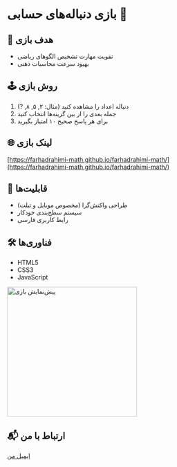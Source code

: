 # بازی دنباله‌های حسابی 🧮

## 🎯 هدف بازی
- تقویت مهارت تشخیص الگوهای ریاضی
- بهبود سرعت محاسبات ذهنی

## 🕹️ روش بازی
1. دنباله اعداد را مشاهده کنید (مثال: ۲, ۵, ۸, ?)
2. جمله بعدی را از بین گزینه‌ها انتخاب کنید
3. برای هر پاسخ صحیح ۱۰ امتیاز بگیرید

## 🌐 لینک بازی
[https://farhadrahimi-math.github.io/farhadrahimi-math/](https://farhadrahimi-math.github.io/farhadrahimi-math/)

## 📱 قابلیت‌ها
- طراحی واکنش‌گرا (مخصوص موبایل و تبلت)
- سیستم سطح‌بندی خودکار
- رابط کاربری فارسی

## 🛠️ فناوری‌ها
- HTML5
- CSS3
- JavaScript

<img src="preview.jpg" width="300" alt="پیش‌نمایش بازی">

## 📬 ارتباط با من
[ایمیل من](mailto:your-email@example.com)
